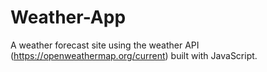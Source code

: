 # Weather-App
 A weather forecast site using the weather API (https://openweathermap.org/current) built with JavaScript.
